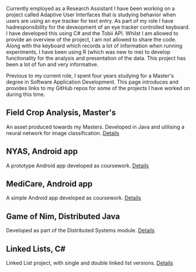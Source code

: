 Currently employed as a Research Assistant
I have been working on a project called Adaptive User Interfaces that is studying behavior when users are using an eye tracker for text entry. As part of my role I have hadresponsibility for the deveopment of an eye tracker controlled keyboard. I have developed this using C# and the Tobii API. Whilst I am allowed to provide an overview of the project, I am not allowed to share the code.
Along with the keyboard which records a lot of information when running experiments, I have been using R (which was new to me) to develop functionality for the analysis and presentation of the data. This project has been a lot of fun and very informative.

Previous to my current role, I spent four years studying for a Master's degree in Software Application Development. This page introduces and provides links to my GitHub repos for some of the projects I have worked on during this time.

## Field Crop Analysis, Master's
An asset produced towards my Masters. Developed in Java and utilising a neural network for image classification. [Details](https://github.com/cnicholas63/FieldCropAnalysis)

## NYAS, Android app
A prototype Android app developed as coursework. 
[Details](https://github.com/cnicholas63/NYAS_Final)

## MediCare, Android app
A simple Android app developed as coursework.
[Details](https://github.com/cnicholas63/MyMediCare)

## Game of Nim, Distributed Java
Developed as part of the Distributed Systems module.
[Details](https://github.com/cnicholas63/GameOfNim)

## Linked Lists, C# 
Linked List project, with single and double linked list versions.
[Details](https://github.com/cnicholas63/Linked-Lists)

